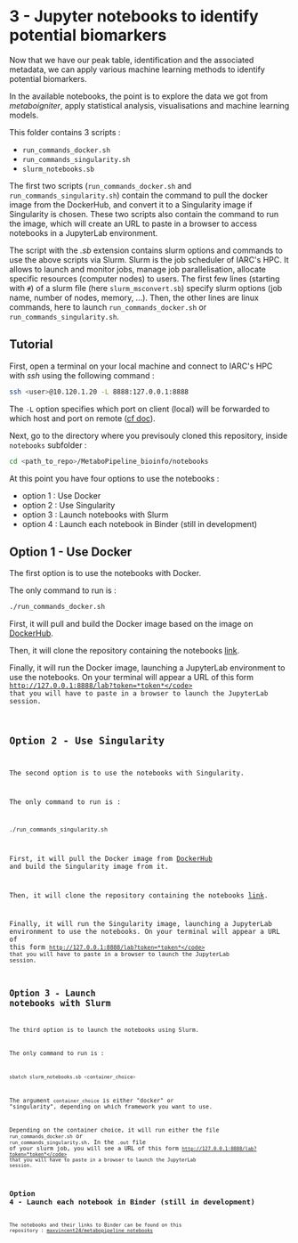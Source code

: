 # 3 - Jupyter notebooks to identify potential biomarkers


Now that we have our peak table, identification and the associated metadata, we can apply various machine learning methods to identify potential biomarkers.

In the available notebooks, the point is to explore the data we got from _metaboigniter_, apply statistical analysis, visualisations and machine learning models.


This folder contains 3 scripts :
- <code>run_commands_docker.sh</code>
- <code>run_commands_singularity.sh</code>
- <code>slurm_notebooks.sb</code>

The first two scripts (<code>run_commands_docker.sh</code> and <code>run_commands_singularity.sh</code>) contain the command to pull the docker image from the DockerHub, and convert it to a Singularity image if Singularity is chosen. These two scripts also contain the command to run the image, which will create an URL to paste in a browser to access notebooks in a JupyterLab environment.

The script with the _.sb_ extension contains slurm options and commands to use the above scripts via Slurm.
Slurm is the job scheduler of IARC's HPC. It allows to launch and monitor jobs, manage job parallelisation, allocate specific resources (computer nodes) to users. The first few lines (starting with <code>#</code>) of a slurm file (here <code>slurm_msconvert.sb</code>) specify slurm options (job name, number of nodes, memory, ...). Then, the other lines are linux commands, here to launch <code>run_commands_docker.sh</code> or <code>run_commands_singularity.sh</code>.


## Tutorial

First, open a terminal on your local machine and connect to IARC's HPC with _ssh_ using the following command :
```bash
ssh <user>@10.120.1.20 -L 8888:127.0.0.1:8888
```
The <code>-L</code> option specifies which port on client (local) will be forwarded to which host and port on remote ([cf doc](https://explainshell.com/explain?cmd=ssh+-L)).


Next, go to the directory where you previsouly cloned this repository, inside <code>notebooks</code> subfolder :
```bash
cd <path_to_repo>/MetaboPipeline_bioinfo/notebooks
```


At this point you have four options to use the notebooks :
- option 1 : Use Docker
- option 2 : Use Singularity
- option 3 : Launch notebooks with Slurm
- option 4 : Launch each notebook in Binder (still in development)


## Option 1 - Use Docker

The first option is to use the notebooks with Docker.

The only command to run is :

```bash
./run_commands_docker.sh
```

First, it will pull and build the Docker image based on the image on [DockerHub](https://hub.docker.com/r/maxvin/data_science_img).

Then, it will clone the repository containing the notebooks [link](https://github.com/OMB-IARC/MetaboPipeline_notebooks).

Finally, it will run the Docker image, launching a JupyterLab environment to use the notebooks. On your terminal will appear a URL of this form <code>http://127.0.0.1:8888/lab?token=*token*</code> that you will have to paste in a browser to launch the JupyterLab session.



## Option 2 - Use Singularity

The second option is to use the notebooks with Singularity.

The only command to run is :

```bash
./run_commands_singularity.sh
```

First, it will pull the Docker image from [DockerHub](https://hub.docker.com/r/maxvin/data_science_img) and build the Singularity image from it.

Then, it will clone the repository containing the notebooks [link](https://github.com/OMB-IARC/MetaboPipeline_notebooks).

Finally, it will run the Singularity image, launching a JupyterLab environment to use the notebooks. On your terminal will appear a URL of this form <code>http://127.0.0.1:8888/lab?token=*token*</code> that you will have to paste in a browser to launch the JupyterLab session.





## Option 3 - Launch notebooks with Slurm

The third option is to launch the notebooks using Slurm.

The only command to run is :

```bash
sbatch slurm_notebooks.sb <container_choice>
```

The argument <code>container_choice</code> is either "docker" or "singularity", depending on which framework you want to use.

Depending on the container choice, it will run either the file <code>run_commands_docker.sh</code> or <code>run_commands_singularity.sh</code>. In the <code>.out</code> file of your slurm job, you will see a URL of this form <code>http://127.0.0.1:8888/lab?token=*token*</code> that you will have to paste in a browser to launch the JupyterLab session.






## Option 4 - Launch each notebook in Binder (still in development)

The notebooks and their links to Binder can be found on this repository : [maxvincent24/metabopipeline_notebooks](https://github.com/OMB-IARC/MetaboPipeline_notebooks)




